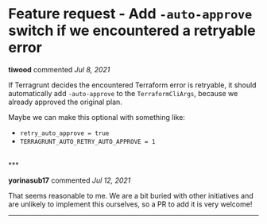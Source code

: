 # Feature request - Add `-auto-approve` switch if we encountered a retryable error

**tiwood** commented *Jul 8, 2021*

If Terragrunt decides the encountered Terraform error is retryable, it should automatically add `-auto-approve` to the `TerraformCliArgs`, because we already approved the original plan.

Maybe we can make this optional with something like:

* `retry_auto_approve = true`
* `TERRAGRUNT_AUTO_RETRY_AUTO_APPROVE = 1`
<br />
***


**yorinasub17** commented *Jul 12, 2021*

That seems reasonable to me. We are a bit buried with other initiatives and are unlikely to implement this ourselves, so a PR to add it is very welcome!
***

